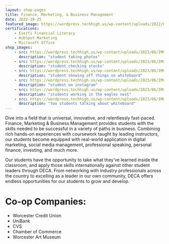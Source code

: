 ```yaml
---
layout: shop-pages
title: Finance, Marketing, & Business Management
date: 2022-10-25
featured_image: https://wordpress.techhigh.us/wp-content/uploads/2022/04/kanchanara-5hcV51EeeWc-unsplash-1.jpg
certifications:
    - Everfi Financial Literacy
    - HubSpot Marketing 
    - Microsoft Office 
shop_images:
    - src: https://wordpress.techhigh.us/wp-content/uploads/2023/06/IMG_4543.HEIC.jpg
      description: "student taking photos"
    - src: https://wordpress.techhigh.us/wp-content/uploads/2023/06/IMG_5579.HEIC.jpg
      description: "student checking stocks"
    - src: https://wordpress.techhigh.us/wp-content/uploads/2023/06/IMG_3041.HEIC.jpg
      description: "student showing off things on whiteboard"
    - src: https://wordpress.techhigh.us/wp-content/uploads/2023/06/IMG_4424.heic.jpg
      description: "student on instagram"
    - src: https://wordpress.techhigh.us/wp-content/uploads/2023/06/IMG_4404.heic.jpg
      description: "students working in the eagles nest"
    - src: https://wordpress.techhigh.us/wp-content/uploads/2023/06/IMG_4350.heic.jpg
      description: "two students talking about whiteboard"
---
```


Dive into a field that is universal, innovative, and relentlessly fast-paced. Finance, Marketing & Business Management provides students with the skills needed to be successful in a variety of paths in business. Combining rich hands-on experiences with coursework taught by leading instructors, our students become equipped with real-world application in digital marketing, social media management, professional speaking, personal finance, investing, and much more.

Our students have the opportunity to take what they’ve learned inside the classroom, and apply those skills internationally against other student leaders through DECA. From networking with industry professionals across the country to excelling as a leader in our own community, DECA offers endless opportunities for our students to grow and develop.

# Co-op Companies:
- Worcester Credit Union
- UniBank
- CVS
- Chamber of Commerce
- Worcester Art Museum

